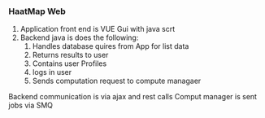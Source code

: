 ### HaatMap Web

1. Application front end is VUE Gui with  java scrt
2. Backend java is does the following:
   1. Handles database quires from App for list data
   2. Returns results to user
   3. Contains user Profiles 
   4. logs in user
   5. Sends computation request to compute managaer
   
Backend communication is via ajax and rest calls
Comput manager is sent jobs via SMQ 